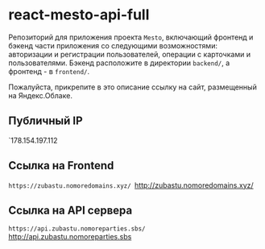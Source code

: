 # react-mesto-api-full
Репозиторий для приложения проекта `Mesto`, включающий фронтенд и бэкенд части приложения со следующими возможностями: авторизации и регистрации пользователей, операции с карточками и пользователями. Бэкенд расположите в директории `backend/`, а фронтенд - в `frontend/`. 
  
Пожалуйста, прикрепите в это описание ссылку на сайт, размещенный на Яндекс.Облаке.
## Публичный IP 
`178.154.197.112
## Ссылка на Frontend 
`https://zubastu.nomoredomains.xyz/
`http://zubastu.nomoredomains.xyz/
## Ссылка на API сервера 
`https://api.zubastu.nomoreparties.sbs/
`http://api.zubastu.nomoreparties.sbs
